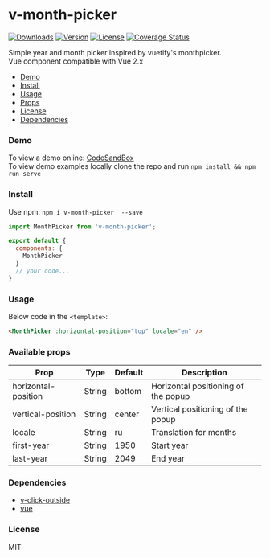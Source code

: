 # v-month-picker
<a href="https://www.npmjs.com/package/v-month-picker"><img src="https://img.shields.io/npm/dt/v-month-picker.svg" alt="Downloads"></a>
<a href="https://www.npmjs.com/package/v-month-picker"><img src="https://img.shields.io/npm/v/v-month-picker.svg" alt="Version"></a>
<a href="https://www.npmjs.com/package/v-month-picker"><img src="https://img.shields.io/npm/l/v-month-picker.svg" alt="License"></a>
[![Coverage Status](https://coveralls.io/repos/github/GentIeman/v-month-picker/badge.svg?branch=main)](https://coveralls.io/github/GentIeman/v-month-picker?branch=main)

Simple year and month picker inspired by vuetify's monthpicker. <br>
Vue component compatible with Vue 2.x

- [Demo](#demo)
- [Install](#install)
- [Usage](#usage)
- [Props](#available-props)
- [License](#license)
- [Dependencies](#dependencies)

### Demo
To view a demo online: [CodeSandBox](https://codesandbox.io/s/jovial-glade-tyjd1?file=/src/App.vue) <br>
To view demo examples locally clone the repo and run ``npm install && npm run serve``

### Install
Use npm: ```npm i v-month-picker  --save```
``` javascript
import MonthPicker from 'v-month-picker';

export default {
  components: {
    MonthPicker
  }
  // your code...
}
```
### Usage
Below code in the ```<template>```:
```html 
<MonthPicker :horizontal-position="top" locale="en" />
```

### Available props
| Prop                | Type   | Default | Description                         |
|---------------------|--------|---------|-------------------------------------|
| horizontal-position | String | bottom  | Horizontal positioning of the popup |
| vertical-position   | String | center  | Vertical positioning of the popup   |
| locale              | String | ru      | Translation for months              |
| first-year          | String | 1950    | Start year                          |
| last-year           | String | 2049    | End year                            |

### Dependencies
- [v-click-outside](https://www.npmjs.com/package/v-click-outside)
- [vue](https://www.npmjs.com/package/vue)

### License
MIT

